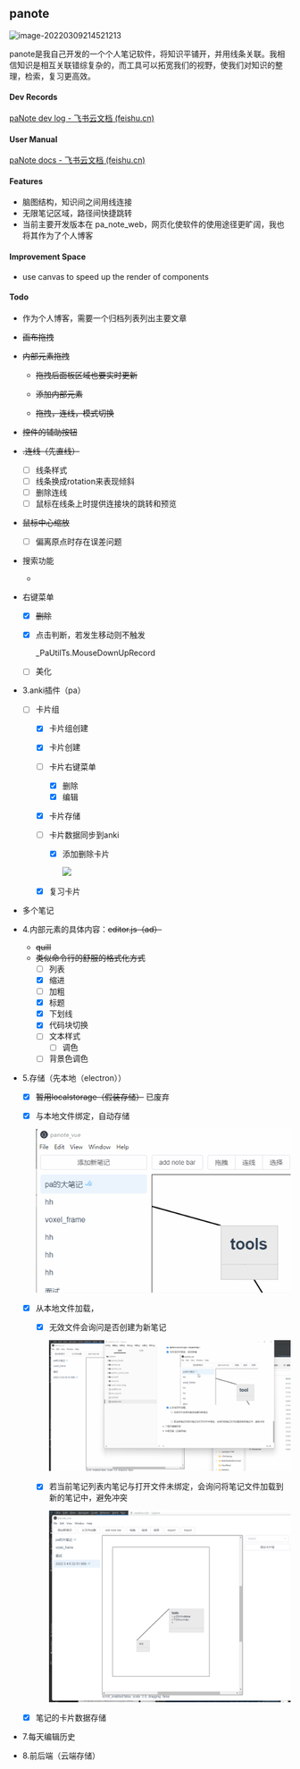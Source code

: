 ## panote

![image-20220309214521213](https://hanbaoaaa.xyz/tuchuang/images/2022/03/09/image-20220309214521213.png)

panote是我自己开发的一个个人笔记软件，将知识平铺开，并用线条关联。我相信知识是相互关联错综复杂的，而工具可以拓宽我们的视野，使我们对知识的整理，检索，复习更高效。

#### Dev Records

[paNote dev log - 飞书云文档 (feishu.cn)](https://bojagybyoq.feishu.cn/docx/JvN1dXL8To0sqZxdRl6cRZSQnYe)

#### User Manual

[paNote docs - 飞书云文档 (feishu.cn)](https://bojagybyoq.feishu.cn/docx/WXcHdQRQyoGtBUxALp5cQgM7nue)

#### Features

- 脑图结构，知识间之间用线连接
- 无限笔记区域，路径间快捷跳转
- 当前主要开发版本在 pa_note_web，网页化使软件的使用途径更旷阔，我也将其作为了个人博客

#### Improvement Space

- use canvas to speed up the render of components

#### Todo

- 作为个人博客，需要一个归档列表列出主要文章

- ~~画布拖拽~~

- ~~内部元素拖拽~~

  - ~~拖拽后面板区域也要实时更新~~

  - ~~添加内部元素~~

  - ~~拖拽，连线，模式切换~~

- ~~控件的辅助按钮~~

- ~~.连线（先直线）~~

  - [ ] 线条样式
  - [ ] 线条换成rotation来表现倾斜
  - [ ] 删除连线
  - [ ] 鼠标在线条上时提供连接块的跳转和预览

- ~~鼠标中心缩放~~

  - [ ] 偏离原点时存在误差问题

- 搜索功能

  - 

- 右键菜单

  - [x] ~~删除~~

  - [x] 点击判断，若发生移动则不触发

    _PaUtilTs.MouseDownUpRecord

  - [ ] 美化

- 3.anki插件（pa）

  - [ ] 卡片组
    - [x] 卡片组创建
    
    - [x] 卡片创建
    
    - [ ] 卡片右键菜单
      - [x] 删除
      - [x] 编辑
      
    - [x] 卡片存储
    
    - [ ] 卡片数据同步到anki
    
      - [x] 添加删除卡片
    
        ![](./resource/sync_2_anki_operation.gif)
    
    - [x] 复习卡片

- 多个笔记

- 4.内部元素的具体内容：~~editor.js（ad）~~
  - ~~quill~~
  - ~~类似命令行的舒服的格式化方式~~
    - [ ] 列表
    - [x] 缩进
    - [ ] 加粗
    - [x] 标题
    - [x] 下划线
    - [x] 代码块切换
    - [ ] 文本样式
      - [ ] 调色
    - [ ] 背景色调色

- 5.存储（先本地（electron））

  - [x] ~~暂用localstorage（假装存储）~~ 已废弃

  - [x] 与本地文件绑定，自动存储

    ![](./resource/sync_2_file.gif)

  - [x] 从本地文件加载，

    - [x] 无效文件会询问是否创建为新笔记

      ![](./resource/load_invaild_file.gif)

    - [x] 若当前笔记列表内笔记与打开文件未绑定，会询问将笔记文件加载到新的笔记中，避免冲突

      ![](./resource/conflict_file_bind.gif)

  - [x] 笔记的卡片数据存储

- 7.每天编辑历史

- 8.前后端（云端存储）

